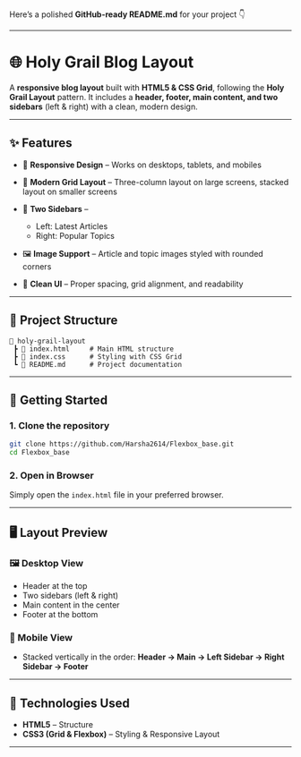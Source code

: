 Here’s a polished **GitHub-ready README.md** for your project 👇

---

# 🌐 Holy Grail Blog Layout

A **responsive blog layout** built with **HTML5 & CSS Grid**, following the **Holy Grail Layout** pattern.
It includes a **header, footer, main content, and two sidebars** (left & right) with a clean, modern design.

---

## ✨ Features

* 📱 **Responsive Design** – Works on desktops, tablets, and mobiles
* 🎨 **Modern Grid Layout** – Three-column layout on large screens, stacked layout on smaller screens
* 📰 **Two Sidebars** –

  * Left: Latest Articles
  * Right: Popular Topics
* 🖼️ **Image Support** – Article and topic images styled with rounded corners
* 🧩 **Clean UI** – Proper spacing, grid alignment, and readability

---

## 📂 Project Structure

```
📁 holy-grail-layout
 ┣ 📜 index.html     # Main HTML structure
 ┣ 📜 index.css      # Styling with CSS Grid
 ┗ 📜 README.md      # Project documentation
```

---

## 🚀 Getting Started

### 1. Clone the repository

```bash
git clone https://github.com/Harsha2614/Flexbox_base.git
cd Flexbox_base
```

### 2. Open in Browser

Simply open the `index.html` file in your preferred browser.

---

## 🖥️ Layout Preview

### 🖼️ Desktop View

* Header at the top
* Two sidebars (left & right)
* Main content in the center
* Footer at the bottom

### 📱 Mobile View

* Stacked vertically in the order:
  **Header → Main → Left Sidebar → Right Sidebar → Footer**

---

## 🔧 Technologies Used

* **HTML5** – Structure
* **CSS3 (Grid & Flexbox)** – Styling & Responsive Layout



---

